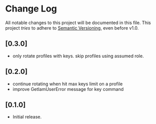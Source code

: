 # Change Log

All notable changes to this project will be documented in this file.
This project *tries* to adhere to [Semantic Versioning](http://semver.org/), even before v1.0.

## [0.3.0]
- only rotate profiles with keys. skip profiles using assumed role.

## [0.2.0]
- continue rotating when hit max keys limit on a profile
- improve GetIamUserError message for key command

## [0.1.0]
- Initial release.
